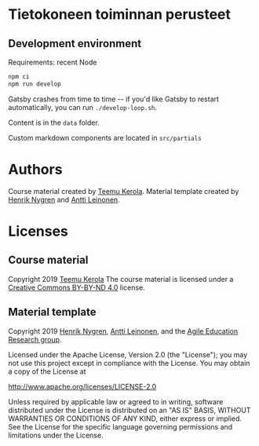 # Tietokoneen toiminnan perusteet

## Development environment

Requirements: recent Node

```sh
npm ci
npm run develop
```

Gatsby crashes from time to time -- if you'd like Gatsby to restart automatically, you can run `./develop-loop.sh`.

Content is in the `data` folder.

Custom markdown components are located in `src/partials`

# Authors
Course material created by [Teemu Kerola](https://github.com/teemukerola).
Material template created by [Henrik Nygren](https://github.com/nygrenh) and [Antti Leinonen](https://github.com/Redande).

# Licenses

## Course material
Copyright 2019 [Teemu Kerola](https://github.com/teemukerola)
The course material is licensed under a [Creative Commons BY-BY-ND 4.0](https://creativecommons.org/licenses/by-nc-nd/4.0/deed) license.

## Material template
Copyright 2019 [Henrik Nygren](https://github.com/nygrenh), [Antti Leinonen](https://github.com/Redande), and the [Agile Education Research group](https://www.helsinki.fi/en/researchgroups/data-driven-education).

Licensed under the Apache License, Version 2.0 (the "License"); you may not use this project except in compliance with the License. You may obtain a copy of the License at

http://www.apache.org/licenses/LICENSE-2.0

Unless required by applicable law or agreed to in writing, software distributed under the License is distributed on an "AS IS" BASIS, WITHOUT WARRANTIES OR CONDITIONS OF ANY KIND, either express or implied. See the License for the specific language governing permissions and limitations under the License.


